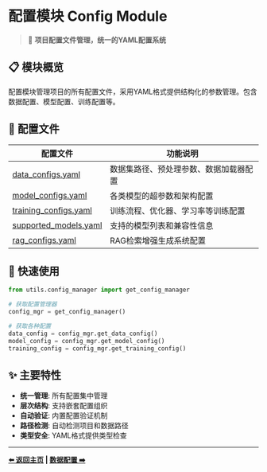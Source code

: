 # 配置模块 Config Module

> 🔧 **项目配置文件管理，统一的YAML配置系统**

## 📋 模块概览

配置模块管理项目的所有配置文件，采用YAML格式提供结构化的参数管理。包含数据配置、模型配置、训练配置等。

## 📁 配置文件

| 配置文件 | 功能说明 |
|---------|---------|
| [data_configs.yaml](data_configs.md) | 数据集路径、预处理参数、数据加载器配置 |
| [model_configs.yaml](model_configs.md) | 各类模型的超参数和架构配置 |
| [training_configs.yaml](training_configs.md) | 训练流程、优化器、学习率等训练配置 |
| [supported_models.yaml](supported_models.md) | 支持的模型列表和兼容性信息 |
| [rag_configs.yaml](rag_configs.md) | RAG检索增强生成系统配置 |

## 🚀 快速使用

```python
from utils.config_manager import get_config_manager

# 获取配置管理器
config_mgr = get_config_manager()

# 获取各种配置
data_config = config_mgr.get_data_config()
model_config = config_mgr.get_model_config()
training_config = config_mgr.get_training_config()
```

## ✨ 主要特性

- **统一管理**: 所有配置集中管理
- **层次结构**: 支持嵌套配置组织
- **自动验证**: 内置配置验证机制
- **路径检测**: 自动检测项目和数据路径
- **类型安全**: YAML格式提供类型检查

---

**[⬅️ 返回主页](../README.md) | [数据配置 ➡️](data_configs.md)**
